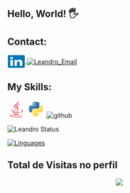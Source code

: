## Hello, World! 🖐️

## Contact:

<a href="https://www.linkedin.com/in/leandro-alcantara-3101a820b">
<img align="center" alt="leandro-linkedin" height="30" width="40" src="https://raw.githubusercontent.com/devicons/devicon/master/icons/linkedin/linkedin-original.svg" style="max-width:100%;">
</a>
<a href="leandro1997silva97@gmail.com" target="_blank">
<img align="center" alt="Leandro_Email" height="30" width="40" src="https://www.vectorlogo.zone/logos/gmail/gmail-icon.svg" style="max-width:100%;">
</a>

## My Skills:

<img src="https://raw.githubusercontent.com/devicons/devicon/master/icons/java/java-plain.svg" alt="ruby" width="40" height="40" style="max-width:100%;"></img>
<img src="https://raw.githubusercontent.com/devicons/devicon/master/icons/python/python-original.svg" alt="rails" width="40" height="40" style="max-width:100%;"></img>
<img src="https://cdn.icon-icons.com/icons2/936/PNG/512/github-logo_icon-icons.com_73546.png" alt="github" width="40" height="40" style="max-width:100%;"></img>





![Leandro Status](https://github-readme-stats.vercel.app/api?username=LeandroAlcantara-1997&show_icons=true&theme=highcontrast)

[![Linguages](https://github-readme-stats.vercel.app/api/top-langs/?username=LeandroAlcantara-1997&layout=compacttrue&theme=highcontrast)](https://github.com/LeandroAlcantara-1997/github-readme-stats)

## Total de Visitas no perfil<br>
 <p align="center"> 
   <img alingn="center" src="https://profile-counter.glitch.me/LeandroAlcantara-1997/count.svg" />



